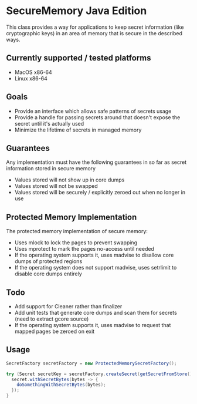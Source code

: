 # SecureMemory Java Edition

This class provides a way for applications to keep secret information (like cryptographic keys) in an area of memory
that is secure in the described ways.

## Currently supported / tested platforms

* MacOS x86-64
* Linux x86-64

## Goals

* Provide an interface which allows safe patterns of secrets usage
* Provide a handle for passing secrets around that doesn't expose the secret until it's actually used
* Minimize the lifetime of secrets in managed memory

## Guarantees

Any implementation must have the following guarantees in so far as secret information stored in secure memory
* Values stored will not show up in core dumps
* Values stored will not be swapped
* Values stored will be securely / explicitly zeroed out when no longer in use

## Protected Memory Implementation

The protected memory implementation of secure memory:
* Uses mlock to lock the pages to prevent swapping
* Uses mprotect to mark the pages no-access until needed
* If the operating system supports it, uses madvise to disallow core dumps of protected regions
* If the operating system does not support madvise, uses setrlimit to disable core dumps entirely

## Todo

* Add support for Cleaner rather than finalizer
* Add unit tests that generate core dumps and scan them for secrets (need to extract gcore source)
* If the operating system supports it, uses madvise to request that mapped pages be zeroed on exit

## Usage

```java
SecretFactory secretFactory = new ProtectedMemorySecretFactory();

try (Secret secretKey = secretFactory.createSecret(getSecretFromStore())) {
  secret.withSecretBytes(bytes -> {
    doSomethingWithSecretBytes(bytes);
  });
}
```
